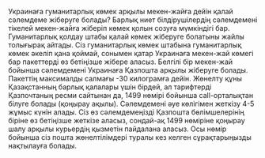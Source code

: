 Украинаға гуманитарлық көмек арқылы мекен-жайға дейін қалай сәлемдеме жіберуге болады?
Барлық ниет білдірушілердің сәлемдемені тікелей мекен-жайға жіберіп көмек қолын созуға мүмкіндігі бар. Гуманитарлық қолдау штабы қалай көмек жіберуге болатыны жайлы толығырақ айтады.
Сіз гуманитарлық көмек штабына гуманитарлық көмек әкеліп қана қоймай, сонымен қатар Украинаға мекен-жай көмегі бар пакеттерді өз бетіңізше жібере аласыз.
Белгілі бір мекен-жай бойынша сәлемдемені Украинаға Қазпошта арқылы жіберуге болады.
Пакеттің максималды салмағы -30 килограмға дейін. Жөнелту құны Қазақстанның барлық қалалары үшін бірдей, ал тарифтерді Қазпочтаның ресми сайтынан да, 1499 нөмірі бойынша call-орталықтан білуге болады (қоңырау ақылы).
Сәлемдемені әуе көлігімен жеткізу 4-5 жұмыс күнін алады. Сіз өз сәлемдемеңізді Қазпошта бөлімшелерінің біріне өз бетіңізше жеткізе аласыз, сондай-ақ 1499 нөміріне қоңырау шалу арқылы курьердің қызметін пайдалана аласыз. Осы нөмір бойынша сіз пошта жөнелтілімдері туралы кез келген сұрақтарыңызды нақтылауға болады.
